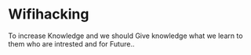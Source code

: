# Wifihacking
To increase Knowledge and we should Give knowledge what we learn to them who are intrested and for Future..
